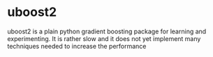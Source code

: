 # uboost2
uboost2 is a plain python gradient boosting package for learning and experimenting. 
It is rather slow and it does not yet implement many techniques needed to increase the performance

